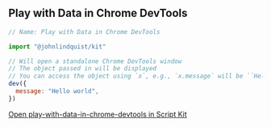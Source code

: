<meta url="https://github.com/johnlindquist/kit/discussions/822">
<meta id="D_kwDOEu7MBc4AP_uq">
<meta sectionIndex="1">
<meta title="DevTools">
<meta section="Essentials">
<meta i="6">    
<meta path="docs/devtools">

## Play with Data in Chrome DevTools

```js
// Name: Play with Data in Chrome DevTools

import "@johnlindquist/kit"

// Will open a standalone Chrome DevTools window
// The object passed in will be displayed
// You can access the object using `x`, e.g., `x.message` will be ``Hello world
dev({
  message: "Hello world",
})
```

[Open play-with-data-in-chrome-devtools in Script Kit](https://scriptkit.com/api/new?name=play-with-data-in-chrome-devtools&url=https://gist.githubusercontent.com/johnlindquist/3202a35d448efd09c37c4b49b7f7c95a/raw/187da03b4dae7c1ebe6fb79bd1ea47f7a492cb38/play-with-data-in-chrome-devtools.js")
